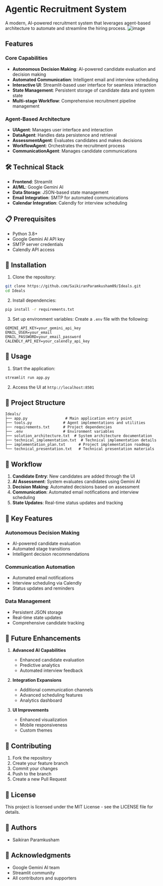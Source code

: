 # Agentic Recruitment System

A modern, AI-powered recruitment system that leverages agent-based architecture to automate and streamline the hiring process.
![image](https://github.com/user-attachments/assets/6def15d3-1cb0-4e33-be43-732bcb048add)


## Features

### Core Capabilities
- **Autonomous Decision Making**: AI-powered candidate evaluation and decision making
- **Automated Communication**: Intelligent email and interview scheduling
- **Interactive UI**: Streamlit-based user interface for seamless interaction
- **State Management**: Persistent storage of candidate data and system state
- **Multi-stage Workflow**: Comprehensive recruitment pipeline management

### Agent-Based Architecture
- **UIAgent**: Manages user interface and interaction
- **DataAgent**: Handles data persistence and retrieval
- **AssessmentAgent**: Evaluates candidates and makes decisions
- **WorkflowAgent**: Orchestrates the recruitment process
- **CommunicationAgent**: Manages candidate communications

## 🛠️ Technical Stack

- **Frontend**: Streamlit
- **AI/ML**: Google Gemini AI
- **Data Storage**: JSON-based state management
- **Email Integration**: SMTP for automated communications
- **Calendar Integration**: Calendly for interview scheduling

## 📋 Prerequisites

- Python 3.8+
- Google Gemini AI API key
- SMTP server credentials
- Calendly API access

## 🔧 Installation

1. Clone the repository:
```bash
git clone https://github.com/SaikiranParamkusham09/Ideals.git
cd Ideals
```

2. Install dependencies:
```bash
pip install -r requirements.txt
```

3. Set up environment variables:
Create a `.env` file with the following:
```
GEMINI_API_KEY=your_gemini_api_key
EMAIL_USER=your_email
EMAIL_PASSWORD=your_email_password
CALENDLY_API_KEY=your_calendly_api_key
```

## 🚀 Usage

1. Start the application:
```bash
streamlit run app.py
```

2. Access the UI at `http://localhost:8501`

## 📁 Project Structure

```
Ideals/
├── app.py                 # Main application entry point
├── tools.py              # Agent implementations and utilities
├── requirements.txt      # Project dependencies
├── .env                  # Environment variables
├── solution_architecture.txt  # System architecture documentation
├── technical_implementation.txt  # Technical implementation details
├── implementation_plan.txt      # Project implementation roadmap
└── technical_presentation.txt   # Technical presentation materials
```

## 🔄 Workflow

1. **Candidate Entry**: New candidates are added through the UI
2. **AI Assessment**: System evaluates candidates using Gemini AI
3. **Decision Making**: Automated decisions based on assessment
4. **Communication**: Automated email notifications and interview scheduling
5. **State Updates**: Real-time status updates and tracking

## 🎯 Key Features

### Autonomous Decision Making
- AI-powered candidate evaluation
- Automated stage transitions
- Intelligent decision recommendations

### Communication Automation
- Automated email notifications
- Interview scheduling via Calendly
- Status updates and reminders

### Data Management
- Persistent JSON storage
- Real-time state updates
- Comprehensive candidate tracking

## 🔮 Future Enhancements

1. **Advanced AI Capabilities**
   - Enhanced candidate evaluation
   - Predictive analytics
   - Automated interview feedback

2. **Integration Expansions**
   - Additional communication channels
   - Advanced scheduling features
   - Analytics dashboard

3. **UI Improvements**
   - Enhanced visualization
   - Mobile responsiveness
   - Custom themes

## 🤝 Contributing

1. Fork the repository
2. Create your feature branch
3. Commit your changes
4. Push to the branch
5. Create a new Pull Request

## 📝 License

This project is licensed under the MIT License - see the LICENSE file for details.

## 👥 Authors

- Saikiran Paramkusham

## 🙏 Acknowledgments

- Google Gemini AI team
- Streamlit community
- All contributors and supporters 


